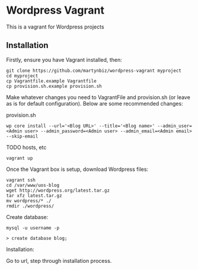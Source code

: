 # Wordpress Vagrant

This is a vagrant for Wordpress projects

## Installation

Firstly, ensure you have Vagrant installed, then:

```
git clone https://github.com/martynbiz/wordpress-vagrant myproject
cd myproject
cp Vagrantfile.example Vagrantfile
cp provision.sh.example provision.sh
```

Make whatever changes you need to VagrantFile and provision.sh (or leave as is for
default configuration). Below are some recommended changes:

provision.sh

```
wp core install --url='<Blog URL>' --title='<Blog name>' --admin_user=<Admin user> --admin_password=<Admin user> --admin_email=<Admin email> --skip-email
```

TODO hosts, etc

```
vagrant up
```

Once the Vagrant box is setup, download Wordpress files:

```
vagrant ssh
cd /var/www/uos-blog
wget http://wordpress.org/latest.tar.gz
tar xfz latest.tar.gz
mv wordpress/* ./
rmdir ./wordpress/
```

Create database:

```
mysql -u username -p

> create database blog;
```

Installation:

Go to url, step through installation process.
